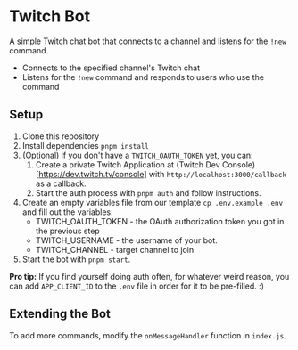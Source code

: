 # Twitch Bot

A simple Twitch chat bot that connects to a channel and listens for the `!new` command.

- Connects to the specified channel's Twitch chat
- Listens for the `!new` command and responds to users who use the command

## Setup

1. Clone this repository
2. Install dependencies `pnpm install`
3. (Optional) if you don't have a `TWITCH_OAUTH_TOKEN` yet, you can:
   1. Create a private Twitch Application at (Twitch Dev Console)[https://dev.twitch.tv/console] with `http://localhost:3000/callback` as a callback.
   2. Start the auth process with `pnpm auth` and follow instructions.
4. Create an empty variables file from our template `cp .env.example .env` and fill out the variables:
   - TWITCH_OAUTH_TOKEN - the OAuth authorization token you got in the previous step
   - TWITCH_USERNAME - the username of your bot.
   - TWITCH_CHANNEL - target channel to join
5. Start the bot with `pnpm start`.

**Pro tip:** If you find yourself doing auth often, for whatever weird reason, you can add `APP_CLIENT_ID` to the `.env` file in order for it to be pre-filled. :)

## Extending the Bot

To add more commands, modify the `onMessageHandler` function in `index.js`.
